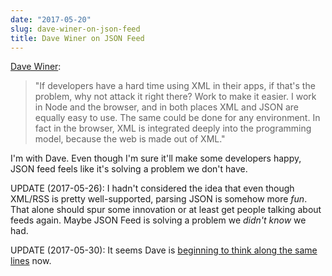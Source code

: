 ```yaml
---
date: "2017-05-20"
slug: dave-winer-on-json-feed
title: Dave Winer on JSON Feed
---
```


[Dave Winer][1]:

> "If developers have a hard time using XML in their apps, if that's the problem, why not attack it right there? Work to make it easier. I work in Node and the browser, and in both places XML and JSON are equally easy to use. The same could be done for any environment. In fact in the browser, XML is integrated deeply into the programming model, because the web is made out of XML."

I'm with Dave. Even though I'm sure it'll make some developers happy, JSON feed feels like it's solving a problem we don't have.

UPDATE (2017-05-26): I hadn't considered the idea that even though XML/RSS is pretty well-supported, parsing JSON is somehow more _fun_. That alone should spur some innovation or at least get people talking about feeds again. Maybe JSON Feed is solving a problem we _didn't know_ we had.

UPDATE (2017-05-30): It seems Dave is [beginning to think along the same lines][2] now.

 [1]: http://scripting.com/reboot/test/v3/dave/2017/05/20.html#a010552
 [2]: http://scripting.com/2017/05/30.html#a110554

